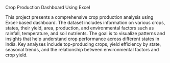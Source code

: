 Crop Production Dashboard Using Excel

This project presents a comprehensive crop production analysis using Excel-based dashboard. The dataset includes information on various crops, states, their yield, area, production, and environmental factors such as rainfall, temperature, and soil nutrients. The goal is to visualize patterns and insights that help understand crop performance across different states in India. Key analyses include top-producing crops, yield efficiency by state, seasonal trends, and the relationship between environmental factors and crop yield.
